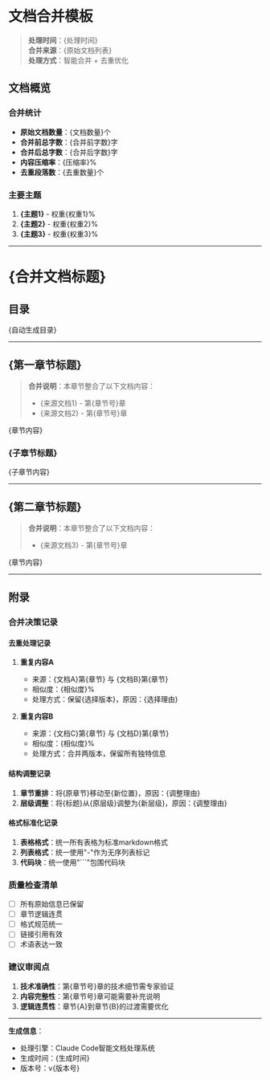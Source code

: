 # 文档合并模板

> **处理时间**：{处理时间}  
> **合并来源**：{原始文档列表}  
> **处理方式**：智能合并 + 去重优化

## 文档概览

### 合并统计
- **原始文档数量**：{文档数量}个
- **合并前总字数**：{合并前字数}字
- **合并后总字数**：{合并后字数}字
- **内容压缩率**：{压缩率}%
- **去重段落数**：{去重数量}个

### 主要主题
1. **{主题1}** - 权重{权重1}%
2. **{主题2}** - 权重{权重2}%
3. **{主题3}** - 权重{权重3}%

---

# {合并文档标题}

## 目录
{自动生成目录}

---

## {第一章节标题}

> **合并说明**：本章节整合了以下文档内容：
> - {来源文档1} - 第{章节号}章
> - {来源文档2} - 第{章节号}章

{章节内容}

### {子章节标题}

{子章节内容}

---

## {第二章节标题}

> **合并说明**：本章节整合了以下文档内容：
> - {来源文档3} - 第{章节号}章

{章节内容}

---

## 附录

### 合并决策记录

#### 去重处理记录
1. **重复内容A**
   - 来源：{文档A}第{章节} 与 {文档B}第{章节}
   - 相似度：{相似度}%
   - 处理方式：保留{选择版本}，原因：{选择理由}

2. **重复内容B**
   - 来源：{文档C}第{章节} 与 {文档D}第{章节}
   - 相似度：{相似度}%
   - 处理方式：合并两版本，保留所有独特信息

#### 结构调整记录
1. **章节重排**：将{原章节}移动至{新位置}，原因：{调整理由}
2. **层级调整**：将{标题}从{原层级}调整为{新层级}，原因：{调整理由}

#### 格式标准化记录
1. **表格格式**：统一所有表格为标准markdown格式
2. **列表格式**：统一使用"-"作为无序列表标记
3. **代码块**：统一使用"```"包围代码块

### 质量检查清单
- [ ] 所有原始信息已保留
- [ ] 章节逻辑连贯
- [ ] 格式规范统一
- [ ] 链接引用有效
- [ ] 术语表达一致

### 建议审阅点
1. **技术准确性**：第{章节号}章的技术细节需专家验证
2. **内容完整性**：第{章节号}章可能需要补充说明
3. **逻辑连贯性**：章节{A}到章节{B}的过渡需要优化

---

**生成信息**：
- 处理引擎：Claude Code智能文档处理系统
- 生成时间：{生成时间}
- 版本号：v{版本号}
